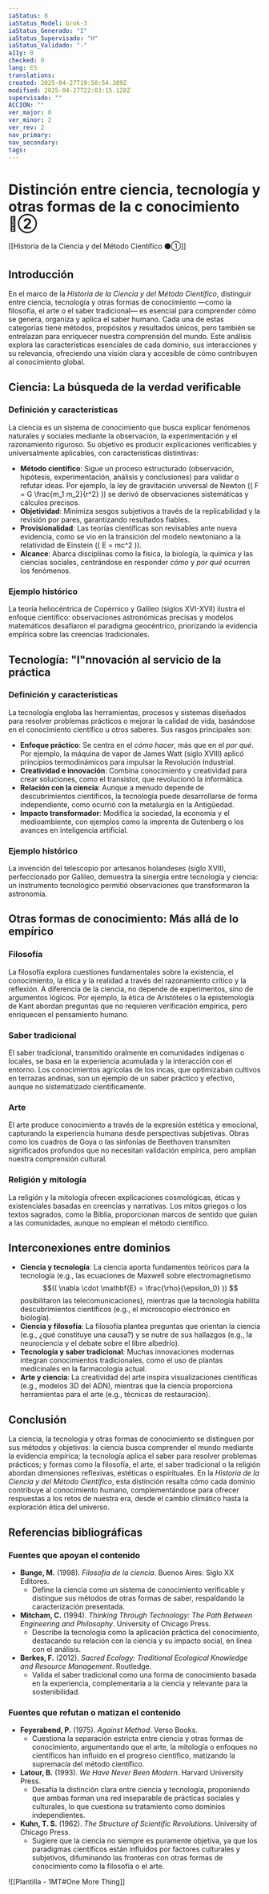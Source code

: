 ```yaml
---
iaStatus: 8
iaStatus_Model: Grok-3
iaStatus_Generado: "I"
iaStatus_Supervisado: "H"
iaStatus_Validado: "-"
a11y: 0
checked: 0
lang: ES
translations: 
created: 2025-04-27T19:50:54.389Z
modified: 2025-04-27T22:03:15.128Z
supervisado: ""
ACCION: ""
ver_major: 0
ver_minor: 2
ver_rev: 2
nav_primary: 
nav_secondary: 
tags:
---
```

# Distinción entre ciencia, tecnología y otras formas de la c conocimiento  🔴②

[[Historia de la Ciencia y del Método Científico ⚫①]]

## Introducción

En el marco de la _Historia de la Ciencia y del Método Científico_, distinguir entre ciencia, tecnología y otras formas de conocimiento —como la filosofía, el arte o el saber tradicional— es esencial para comprender cómo se genera, organiza y aplica el saber humano. Cada una de estas categorías tiene métodos, propósitos y resultados únicos, pero también se entrelazan para enriquecer nuestra comprensión del mundo. Este análisis explora las características esenciales de cada dominio, sus interacciones y su relevancia, ofreciendo una visión clara y accesible de cómo contribuyen al conocimiento global.

## Ciencia: La búsqueda de la verdad verificable

### Definición y características

La ciencia es un sistema de conocimiento que busca explicar fenómenos naturales y sociales mediante la observación, la experimentación y el razonamiento riguroso. Su objetivo es producir explicaciones verificables y universalmente aplicables, con características distintivas:

- **Método científico**: Sigue un proceso estructurado (observación, hipótesis, experimentación, análisis y conclusiones) para validar o refutar ideas. Por ejemplo, la ley de gravitación universal de Newton (( F = G \frac{m_1 m_2}{r^2} )) se derivó de observaciones sistemáticas y cálculos precisos.
- **Objetividad**: Minimiza sesgos subjetivos a través de la replicabilidad y la revisión por pares, garantizando resultados fiables.
- **Provisionalidad**: Las teorías científicas son revisables ante nueva evidencia, como se vio en la transición del modelo newtoniano a la relatividad de Einstein (( E = mc^2 )).
- **Alcance**: Abarca disciplinas como la física, la biología, la química y las ciencias sociales, centrándose en responder _cómo_ y _por qué_ ocurren los fenómenos.

### Ejemplo histórico

La teoría heliocéntrica de Copérnico y Galileo (siglos XVI-XVII) ilustra el enfoque científico: observaciones astronómicas precisas y modelos matemáticos desafiaron el paradigma geocéntrico, priorizando la evidencia empírica sobre las creencias tradicionales.

## Tecnología: "I"nnovación al servicio de la práctica

### Definición y características

La tecnología engloba las herramientas, procesos y sistemas diseñados para resolver problemas prácticos o mejorar la calidad de vida, basándose en el conocimiento científico u otros saberes. Sus rasgos principales son:

- **Enfoque práctico**: Se centra en el _cómo hacer_, más que en el _por qué_. Por ejemplo, la máquina de vapor de James Watt (siglo XVIII) aplicó principios termodinámicos para impulsar la Revolución Industrial.
- **Creatividad e innovación**: Combina conocimiento y creatividad para crear soluciones, como el transistor, que revolucionó la informática.
- **Relación con la ciencia**: Aunque a menudo depende de descubrimientos científicos, la tecnología puede desarrollarse de forma independiente, como ocurrió con la metalurgia en la Antigüedad.
- **Impacto transformador**: Modifica la sociedad, la economía y el medioambiente, con ejemplos como la imprenta de Gutenberg o los avances en inteligencia artificial.

### Ejemplo histórico

La invención del telescopio por artesanos holandeses (siglo XVII), perfeccionado por Galileo, demuestra la sinergia entre tecnología y ciencia: un instrumento tecnológico permitió observaciones que transformaron la astronomía.

## Otras formas de conocimiento: Más allá de lo empírico

### Filosofía

La filosofía explora cuestiones fundamentales sobre la existencia, el conocimiento, la ética y la realidad a través del razonamiento crítico y la reflexión. A diferencia de la ciencia, no depende de experimentos, sino de argumentos lógicos. Por ejemplo, la ética de Aristóteles o la epistemología de Kant abordan preguntas que no requieren verificación empírica, pero enriquecen el pensamiento humano.

### Saber tradicional

El saber tradicional, transmitido oralmente en comunidades indígenas o locales, se basa en la experiencia acumulada y la interacción con el entorno. Los conocimientos agrícolas de los incas, que optimizaban cultivos en terrazas andinas, son un ejemplo de un saber práctico y efectivo, aunque no sistematizado científicamente.

### Arte

El arte produce conocimiento a través de la expresión estética y emocional, capturando la experiencia humana desde perspectivas subjetivas. Obras como los cuadros de Goya o las sinfonías de Beethoven transmiten significados profundos que no necesitan validación empírica, pero amplían nuestra comprensión cultural.

### Religión y mitología

La religión y la mitología ofrecen explicaciones cosmológicas, éticas y existenciales basadas en creencias y narrativas. Los mitos griegos o los textos sagrados, como la Biblia, proporcionan marcos de sentido que guían a las comunidades, aunque no emplean el método científico.

## Interconexiones entre dominios

- **Ciencia y tecnología**: La ciencia aporta fundamentos teóricos para la tecnología (e.g., las ecuaciones de Maxwell sobre electromagnetismo $$(( \nabla \cdot \mathbf{E} = \frac{\rho}{\epsilon_0} )) $$posibilitaron las telecomunicaciones), mientras que la tecnología habilita descubrimientos científicos (e.g., el microscopio electrónico en biología).
- **Ciencia y filosofía**: La filosofía plantea preguntas que orientan la ciencia (e.g., ¿qué constituye una causa?) y se nutre de sus hallazgos (e.g., la neurociencia y el debate sobre el libre albedrío).
- **Tecnología y saber tradicional**: Muchas innovaciones modernas integran conocimientos tradicionales, como el uso de plantas medicinales en la farmacología actual.
- **Arte y ciencia**: La creatividad del arte inspira visualizaciones científicas (e.g., modelos 3D del ADN), mientras que la ciencia proporciona herramientas para el arte (e.g., técnicas de restauración).

## Conclusión

La ciencia, la tecnología y otras formas de conocimiento se distinguen por sus métodos y objetivos: la ciencia busca comprender el mundo mediante la evidencia empírica; la tecnología aplica el saber para resolver problemas prácticos; y formas como la filosofía, el arte, el saber tradicional o la religión abordan dimensiones reflexivas, estéticas o espirituales. En la _Historia de la Ciencia y del Método Científico_, esta distinción resalta cómo cada dominio contribuye al conocimiento humano, complementándose para ofrecer respuestas a los retos de nuestra era, desde el cambio climático hasta la exploración ética del universo.

## Referencias bibliográficas

### Fuentes que apoyan el contenido

- **Bunge, M.** (1998). _Filosofía de la ciencia_. Buenos Aires: Siglo XX Editores.
    - Define la ciencia como un sistema de conocimiento verificable y distingue sus métodos de otras formas de saber, respaldando la caracterización presentada.
- **Mitcham, C.** (1994). _Thinking Through Technology: The Path Between Engineering and Philosophy_. University of Chicago Press.
    - Describe la tecnología como la aplicación práctica del conocimiento, destacando su relación con la ciencia y su impacto social, en línea con el análisis.
- **Berkes, F.** (2012). _Sacred Ecology: Traditional Ecological Knowledge and Resource Management_. Routledge.
    - Valida el saber tradicional como una forma de conocimiento basada en la experiencia, complementaria a la ciencia y relevante para la sostenibilidad.

### Fuentes que refutan o matizan el contenido

- **Feyerabend, P.** (1975). _Against Method_. Verso Books.
    - Cuestiona la separación estricta entre ciencia y otras formas de conocimiento, argumentando que el arte, la mitología o enfoques no científicos han influido en el progreso científico, matizando la supremacía del método científico.
- **Latour, B.** (1993). _We Have Never Been Modern_. Harvard University Press.
    - Desafía la distinción clara entre ciencia y tecnología, proponiendo que ambas forman una red inseparable de prácticas sociales y culturales, lo que cuestiona su tratamiento como dominios independientes.
- **Kuhn, T. S.** (1962). _The Structure of Scientific Revolutions_. University of Chicago Press.
    - Sugiere que la ciencia no siempre es puramente objetiva, ya que los paradigmas científicos están influidos por factores culturales y subjetivos, difuminando las fronteras con otras formas de conocimiento como la filosofía o el arte.

![[Plantilla - 1MT#One More Thing]]